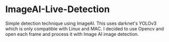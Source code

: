 # ImageAI-Live-Detection
Simple detection technique using ImageAI. This uses darknet's YOLOv3 which is only compatible with Linux and MAC. I decided to use Opencv and open each frame and process it with Image AI image detection.
